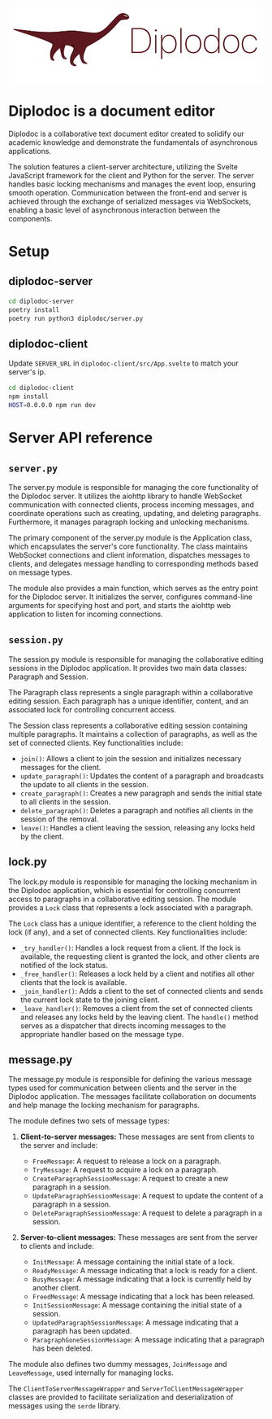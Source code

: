 <img src="./diplodoc-client/public/diplodocus.png">

# Diplodoc is a document editor
Diplodoc is a collaborative text document editor created to solidify our academic knowledge and demonstrate the fundamentals of asynchronous applications.

The solution features a client-server architecture, utilizing the Svelte JavaScript framework for the client and Python for the server. The server handles basic locking mechanisms and manages the event loop, ensuring smooth operation. Communication between the front-end and server is achieved through the exchange of serialized messages via WebSockets, enabling a basic level of asynchronous interaction between the components.

# Setup

## diplodoc-server
```bash
cd diplodoc-server
poetry install
poetry run python3 diplodoc/server.py
```

## diplodoc-client

Update `SERVER_URL` in `diplodoc-client/src/App.svelte` to match your server's ip.
```bash
cd diplodoc-client
npm install
HOST=0.0.0.0 npm run dev
```
# Server API reference

## `server.py`
The server.py module is responsible for managing the core functionality of the Diplodoc server. It utilizes the aiohttp library to handle WebSocket communication with connected clients, process incoming messages, and coordinate operations such as creating, updating, and deleting paragraphs. Furthermore, it manages paragraph locking and unlocking mechanisms.

The primary component of the server.py module is the Application class, which encapsulates the server's core functionality. The class maintains WebSocket connections and client information, dispatches messages to clients, and delegates message handling to corresponding methods based on message types.

The module also provides a main function, which serves as the entry point for the Diplodoc server. It initializes the server, configures command-line arguments for specifying host and port, and starts the aiohttp web application to listen for incoming connections.

## `session.py`
The session.py module is responsible for managing the collaborative editing sessions in the Diplodoc application. It provides two main data classes: Paragraph and Session.

The Paragraph class represents a single paragraph within a collaborative editing session. Each paragraph has a unique identifier, content, and an associated lock for controlling concurrent access.

The Session class represents a collaborative editing session containing multiple paragraphs. It maintains a collection of paragraphs, as well as the set of connected clients. Key functionalities include:

 - `join()`: Allows a client to join the session and initializes necessary messages for the client.
 - `update_paragraph()`: Updates the content of a paragraph and broadcasts the update to all clients in the session.
 - `create_paragraph()`: Creates a new paragraph and sends the initial state to all clients in the session.
 - `delete_paragraph()`: Deletes a paragraph and notifies all clients in the session of the removal.
 - `leave()`: Handles a client leaving the session, releasing any locks held by the client.

## lock.py
The lock.py module is responsible for managing the locking mechanism in the Diplodoc application, which is essential for controlling concurrent access to paragraphs in a collaborative editing session. The module provides a `Lock` class that represents a lock associated with a paragraph.

The `Lock` class has a unique identifier, a reference to the client holding the lock (if any), and a set of connected clients. Key functionalities include:

 - `_try_handler()`: Handles a lock request from a client. If the lock is available, the requesting client is granted the lock, and other clients are notified of the lock status.
 - `_free_handler()`: Releases a lock held by a client and notifies all other clients that the lock is available.
 - `_join_handler()`: Adds a client to the set of connected clients and sends the current lock state to the joining client.
 - `_leave_handler()`: Removes a client from the set of connected clients and releases any locks held by the leaving client.
The `handle()` method serves as a dispatcher that directs incoming messages to the appropriate handler based on the message type.

## message.py

The message.py module is responsible for defining the various message types used for communication between clients and the server in the Diplodoc application. The messages facilitate collaboration on documents and help manage the locking mechanism for paragraphs.

The module defines two sets of message types:

1. **Client-to-server messages:** These messages are sent from clients to the server and include:
   - `FreeMessage`: A request to release a lock on a paragraph.
   - `TryMessage`: A request to acquire a lock on a paragraph.
   - `CreateParagraphSessionMessage`: A request to create a new paragraph in a session.
   - `UpdateParagraphSessionMessage`: A request to update the content of a paragraph in a session.
   - `DeleteParagraphSessionMessage`: A request to delete a paragraph in a session.

2. **Server-to-client messages:** These messages are sent from the server to clients and include:
   - `InitMessage`: A message containing the initial state of a lock.
   - `ReadyMessage`: A message indicating that a lock is ready for a client.
   - `BusyMessage`: A message indicating that a lock is currently held by another client.
   - `FreedMessage`: A message indicating that a lock has been released.
   - `InitSessionMessage`: A message containing the initial state of a session.
   - `UpdatedParagraphSessionMessage`: A message indicating that a paragraph has been updated.
   - `ParagraphGoneSessionMessage`: A message indicating that a paragraph has been deleted.

The module also defines two dummy messages, `JoinMessage` and `LeaveMessage`, used internally for managing locks.

The `ClientToServerMessageWrapper` and `ServerToClientMessageWrapper` classes are provided to facilitate serialization and deserialization of messages using the `serde` library.
